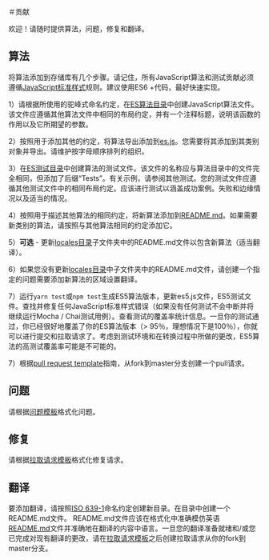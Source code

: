 ＃贡献

欢迎！请随时提供算法，问题，修复和翻译。

## 算法

将算法添加到存储库有几个步骤。请记住，所有JavaScript算法和测试贡献必须遵循[JavaScript标准样式](https://standardjs.com/)规则。建议使用ES6 +代码，最好快速实现。

1）请根据所使用的驼峰式命名约定，在[ES算法目录](https://github.com/sumtype/common-algorithms-js/tree/master/algorithms/es)中创建JavaScript算法文件。该文件应遵循其他算法文件中相同的布局约定，并有一个注释标题，说明该函数的作用以及它所期望的参数。

2）按照用于添加其他的约定，将算法导出添加到[es.js](https://github.com/sumtype/common-algorithms-js/blob/master/es.js)。您需要将其添加到其类别对象并导出。请维护按字母顺序排列的组织。

3）在[ES测试目录](https://github.com/sumtype/common-algorithms-js/tree/master/test/es)中创建算法的测试文件。该文件的名称应与算法目录中的文件完全相同，但添加了后缀“Tests”。有关示例，请参阅其他测试。您的测试文件应遵循其他测试文件中的相同布局约定。应该进行测试以涵盖成功案例。失败和边缘情况以及适当的情况。

4）按照用于描述其他算法的相同约定，将新算法添加到[README.md](https://github.com/sumtype/common-algorithms-js/blob/master/README.md)。如果需要新类别的算法，请按照与其他算法相同的约定添加它。

5）**可选** - 更新[locales目录](https://github.com/sumtype/common-algorithms-js/tree/master/locales)子文件夹中的README.md文件以包含新算法（适当翻译）。

6）如果您没有更新[locales目录](https://github.com/sumtype/common-algorithms-js/tree/master/locales)中子文件夹中的README.md文件，请创建一个指定的问题需要添加新算法的区域设置翻译。

7）运行`yarn test`或`npm test`生成ES5算法版本，更新es5.js文件，ES5测试文件。查找并修复任何JavaScript标准样式错误（如果没有任何测试不会中断并将继续运行Mocha / Chai测试用例）。查看测试的覆盖率统计信息。一旦你的测试通过，你已经很好地覆盖了你的ES算法版本（> 95％，理想情况下是100％），你就可以进行提交和拉取请求了。考虑到测试环境和在转换过程中所做的更改，ES5算法的高测试覆盖率可能是不可能的。

7）根据[pull request template](https://github.com/sumtype/common-algorithms-js/blob/master/PULL_REQUEST_TEMPLATE.md)指南，从fork到master分支创建一个pull请求。

## 问题

请根据[问题模板](https://github.com/sumtype/common-algorithms-js/blob/master/ISSUE_TEMPLATE.md)格式化问题。

## 修复

请根据[拉取请求模板](https://github.com/sumtype/common-algorithms-js/blob/master/PULL_REQUEST_TEMPLATE.md)格式化修复请求。

## 翻译

要添加翻译，请按照[ISO 639-1](https://en.wikipedia.org/wiki/List_of_ISO_639-1_codes)命名约定创建新目录。在目录中创建一个README.md文件。 README.md文件应该在格式化中准确模仿英语[README.md](https://github.com/sumtype/common-algorithms-js/blob/master/README.md)文件并准确地在翻译的内容中语言。一旦您的翻译准备就绪和/或您已完成对现有翻译的更改，请在[拉取请求模板](https://github.com/sumtype/common-algorithms-js/blob/master/PULL_REQUEST_TEMPLATE.md)之后创建拉取请求从你的fork到master分支。